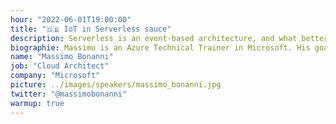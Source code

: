 ```yaml
---
hour: "2022-06-01T19:00:00"
title: "🇬🇧 IoT in Serverless sauce"
description: Serverless is an event-based architecture, and what better scenarios than the IoT ones are event-driven? In this session, we will see a simple approach to an IoT scenario that uses Durable Entities to handle the logic associated with our devices.
biographie: Massimo is an Azure Technical Trainer in Microsoft. His goal is to help customers utilize their Azure skills to achieve more and leverage the power of Azure in their solutions. He's also a technical speaker at national and international conferences, a Microsoft Certified Trainer, a former MVP (for 6 years in Visual Studio and Development Technologies and Windows Development), an Intel Software Innovator, and an Intel Black Belt. He's a community guy and he loves biking, reading, and dogs!!
name: "Massimo Bonanni"
job: "Cloud Architect"
company: "Microsoft"
picture: ../images/speakers/massimo_bonanni.jpg
twitter: "@massimobonanni"
warmup: true
---
```

